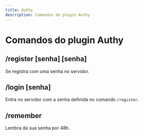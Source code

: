 ```yaml
---
title: Authy
description: Comandos do plugin Authy
---
```

# Comandos do plugin Authy

## /register [senha] [senha]

Se registra com uma senha no servidor.

## /login [senha]

Entra no servidor com a senha definida no comando `/register`.

## /remember

Lembra da sua senha por 48h.
